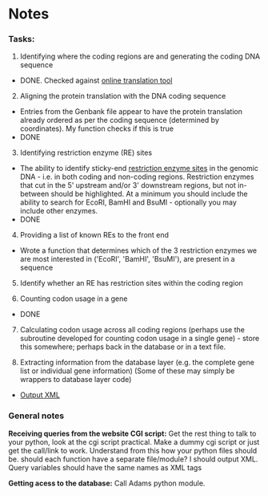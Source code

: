 Notes
====

### Tasks:

1. Identifying where the coding regions are and generating the coding DNA sequence

  - DONE. Checked against [online translation tool](https://web.expasy.org/translate/)

2. Aligning the protein translation with the DNA coding sequence

  - Entries from the Genbank file appear to have the protein translation already ordered as per the coding sequence (determined by coordinates). My function checks if this is true
  - DONE

3. Identifying restriction enzyme (RE) sites

  - The ability to identify sticky-end [restriction enzyme sites](https://en.wikipedia.org/wiki/List_of_restriction_enzyme_cutting_sites:_E%E2%80%93F#Whole_list_navigation) in the genomic DNA - i.e. in both coding and non-coding regions. Restriction enzymes that cut in the 5' upstream and/or 3' downstream regions, but not in-between should be highlighted. At a minimum you should include the ability to search for EcoRI, BamHI and BsuMI - optionally you may include other enzymes.
  - DONE

4. Providing a list of known REs to the front end

  - Wrote a function that determines which of the 3 restriction enzymes we are most interested in ('EcoRI', 'BamHI', 'BsuMI'), are present in a sequence

5. Identify whether an RE has restriction sites within the coding region

6. Counting codon usage in a gene

  - DONE

7. Calculating codon usage across all coding regions (perhaps use the subroutine developed for counting codon usage in a single gene) - store this somewhere; perhaps back in the database or in a text file.

8. Extracting information from the database layer (e.g. the complete gene list or individual gene information) (Some of these may simply be wrappers to database layer code)

  - [Output XML](http://stackabuse.com/reading-and-writing-xml-files-in-python/)

### General notes

**Receiving queries from the website CGI script:** Get the rest thing to talk to your python, look at the cgi script practical. Make a dummy cgi script or just get the call/link to work. Understand from this how your python files should be. should each function have a separate file/module? I should output XML. Query variables should have the same names as XML tags

**Getting acess to the database:** Call Adams python module.

